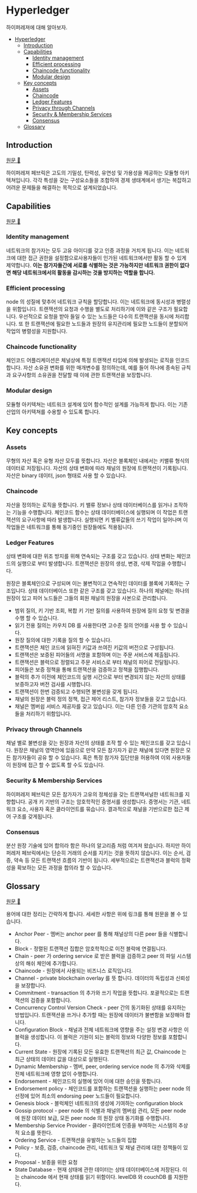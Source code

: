 # Hyperledger

하이퍼레져에 대해 알아보자.

- [Hyperledger](#hyperledger)
    - [Introduction](#introduction)
    - [Capabilities](#capabilities)
        - [Identity management](#identity-management)
        - [Efficient processing](#efficient-processing)
        - [Chaincode functionality](#chaincode-functionality)
        - [Modular design](#modular-design)
    - [Key concepts](#key-concepts)
        - [Assets](#assets)
        - [Chaincode](#chaincode)
        - [Ledger Features](#ledger-features)
        - [Privacy through Channels](#privacy-through-channels)
        - [Security & Membership Services](#security-membership-services)
        - [Consensus](#consensus)
    - [Glossary](#glossary)

## Introduction

[원문 🔗](https://hyperledger-fabric.readthedocs.io/en/release-1.0/blockchain.html#introduction)

하이퍼레져 페브릭은 고도의 기밀성, 탄력성, 유연성 및 가용성을 제공하는 모듈형 아키텍쳐입니다.
각각 특성을 갖는 구성요소들을 조합하여 경제 생태계에서 생기는 복잡하고 어려운 문제들을 해결하는 목적으로 설계되었습니다.

## Capabilities

[원문 🔗](https://hyperledger-fabric.readthedocs.io/en/release-1.0/capabilities.html)

### Identity management

네트워크의 참가자는 모두 고유 아이디를 갖고 인증 과정을 거치게 됩니다. 이는 네트워크에 대한 접근 권한을 설정함으로사용자들이 인가된 네트워크에서만 활동 할 수 있게 제약합니다. <b>이는 참가자들간에 서로를 식별하는 것은 가능하지만 네트워크 권한이 없다면 해당 네트워크에서의 활동을 감시하는 것을 방지하는 역할을 합니다.</b>

### Efficient processing

node 의 성질에 맞추어 네트워크 규칙을 할당합니다. 이는 네트워크에 동시성과 병렬성을 위함입니다. 트랜잭션의 요청과 수행을 별도로 처리하기에 이와 같은 구조가 필요합니다.
우선적으로 요청을 받아 들일 수 있는 노드들은 다수의 트랜잭션을 동시에 처리합니다. 또 한 트랜잭션에 필요한 노드들과 원장의 유지관리에 필요한 노드들이 분할되어 작업의 병렬성을 지원합니다.

### Chaincode functionality

체인코드 어플리케이션은 체널상에 특정 트랜잭션 타입에 의해 발생되는 로직을 인코드합니다.
자산 소유권 변화를 위한 매개변수를 정의하는데, 예를 들어 하나에 종속된 규칙과 요구사항의 소유권을 전달할 때 이에 관한 트랜잭션을 보장합니다.

### Modular design

모듈형 아키텍쳐는 네트워크 설계에 있어 함수적인 설계를 가능하게 합니다. 이는 기존 산업의 아키텍쳐를 수용할 수 있도록 합니다.

## Key concepts

### Assets

무형의 자산 혹은 유형 자산 모두를 뜻합니다. 자산은 블록체인 내에서는 키밸류 형식의 데이터로 저장됩니다. 자산의 상태 변화에 따라 채널의 원장에 트랜잭션이 기록됩니다.
자산은 binary 데이터, json 형태로 사용 할 수 있습니다.

### Chaincode

자산을 정의하는 로직을 뜻합니다. 키 밸류 정보나 상태 데이터베이스를 읽거나 조작하는 기능을 수행합니다.
체인코드 함수는 상태 데이터베이스에 실행되며 이 작업은 트랜잭션의 요구사항에 따라 발생합니다.
실행되면 키 벨류값들의 쓰기 작업이 일어나며 이 작업들은 네트워크를 통해 동기중인 원장들에도 적용됩니다.

### Ledger Features

상태 변화에 대한 위조 방지를 위해 연속되는 구조를 갖고 있습니다. 상태 변화는 체인코드의 실행으로 부터 발생합니다.
트랜잭션은 원장의 생성, 변경, 삭제 작업을 수행합니다.

원장은 블록체인으로 구성되며 이는 불변적이고 연속적인 데이터를 블록에 기록하는 구조입니다. 상태 데이터베이스 또한 같은 구조를 갖고 있습니다.
하나의 체널에는 하나의 원장이 있고 피어 노드들은 그들의 회원 채널의 원장을 사본으로 관리합니다.

* 범위 질의, 키 기반 조회, 복합 키 기반 질의를 사용하여 원장에 질의 요청 및 변경을 수행 할 수 있습니다.
* 읽기 전용 질의는 카우치 DB 를 사용한다면 고수준 질의 언어를 사용 할 수 있습니다.
* 원장 질의에 대한 기록을 질의 할 수 있습니다.
* 트랜잭션은 체인 코드에 읽혀진 키값과 쓰여진 키값의 버전으로 구성됩니다.
* 트랜잭션은 보증된 피어들의 서명을 포함하며 이는 주문 서비스에 제출됩니다.
* 트랜잭션은 블럭으로 정렬되고 주문 서비스로 부터 채널의 피어로 전달됩니다.
* 피어들은 보증 정책을 통해 트랜잭션을 검증하고 정책을 집행합니다.
* 블럭의 추가 이전에 체인코드의 실행 시간으로 부터 변경되지 않는 자산의 상태를 보증하고자 버전 검사를 시행합니다.
* 트랜잭션이 한번 검증되고 수행되면 불변성을 갖게 됩니다.
* 채널의 원장은 블럭 정의 정책, 접근 제어 리스트, 참가자 정보들을 갖고 있습니다.
* 채널은 멤버쉽 서비스 제공자를 갖고 있습니다. 이는 다른 인증 기관의 암호적 요소들을 처리하기 위함입니다.

### Privacy through Channels

채널 별로 불변성을 갖는 원장과 자산의 상태를 조작 할 수 있는 체인코드를 갖고 있습니다.
원장은 채널의 영역안에 있음으로 만약 모든 참가자가 같은 채널에 있다면 원장은 모든 참가자들이 공유 할 수 있습니다.
혹은 특정 참가자 집단만을 허용하여 이외 사용자들이 원장에 접근 할 수 없도록 할 수도 있습니다.

### Security & Membership Services

하이퍼레저 페브릭은 모든 참가자가 고유의 정체성을 갖는 트랜잭셔널한 네트워크를 지향합니다.
공개 키 기반의 구조는 암호학적인 증명서를 생성합니다. 증명서는 기관, 네트워크 요소, 사용자 혹은 클라이언트를 묶습니다.
결과적으로 채널을 기반으로한 접근 제어 구조를 갖게됩니다.

### Consensus

분산 원장 기술에 있어 합의라 함은 하나의 알고리즘 처럼 여겨져 왔습니다. 하지만 하이퍼레저 페브릭에서는 단순히 거래의 순서를 지키는 것을 뜻하지 않습니다.
이는 순서, 검증, 약속 등 모든 트랜잭션 흐름의 기반이 됩니다. 세부적으로는 트랜잭션과 블럭의 정확성을 확보하는 모든 과정을 합의라 할 수 있습니다.

## Glossary

[원문 🔗](https://hyperledger-fabric.readthedocs.io/en/release-1.0/glossary.html#glossary)

용어에 대한 정리는 간략하게 합니다. 세세한 사항은 위에 링크를 통해 원문을 볼 수 있습니다.

* Anchor Peer - 멤버는 anchor peer 를 통해 채널상의 다른 peer 들을 식별합니다.
* Block - 정렬된 트랜잭션 집합은 암호학적으로 이전 블락에 연결됩니다.
* Chain - peer 가 ordering service 로 받은 블럭을 검증하고 peer 의 파일 시스템상의 해쉬 체인에 추가합니다.
* Chaincode - 원장에서 사용되는 비즈니스 로직입니다.
* Channel - private blockchain overlay 를 뜻 합니다. 데이터의 독립성과 신뢰성을 보장합니다.
* Commitment - transaction 의 추가와 쓰기 작업을 뜻합니다. 포괄적으로는 트랜잭션의 검증을 포함합니다.
* Concurrency Control Version Check - peer 간의 동기화된 상태를 유지하는 방법입니다. 트랜잭션을 쓰거나 추가할 때는 원장에 데이터가 불변함을 보장해야 합니다.
* Configuration Block - 채널과 전체 네트워크에 영향을 주는 설정 변경 사항은 이 블럭을 생성합니다. 이 블럭은 기원이 되는 블럭의 정보와 다양한 정보를 포함합니다.
* Current State - 원장에 기록된 모든 유효한 트랜잭션의 최근 값, Chaincode 는 최근 상태의 데이터 값을 대상으로 실행된다.
* Dynamic Membership - 멤버, peer, ordering service node 의 추가와 삭제를 전체 네트워크에 영향 없이 수행합니다.
* Endorsement - 체인코드의 실행에 있어 이에 대한 승인을 뜻합니다.
* Endorsement policy - 체인코드를 포함하는 트랜잭션을 실행하는 peer node 의 선정에 있어 최소의 endorsing peer 노드들이 필요합니다.
* Genesis block - 블럭체인 네트워크의 생성에 기여하는 configuration block
* Gossip protocol - peer node 의 식별과 채널의 멤버쉽 관리, 모든 peer node 에 원장 데이터 보급, 모든 peer node 의 원장 상태 동기화를 수행합니다.
* Membership Service Provider - 클라이언트에 인증을 부여하는 시스템의 추상적 요소를 뜻한다.
* Ordering Service - 트랜잭션을 유발하는 노드들의 집합
* Policy - 보증, 검증, chaincode 관리, 네트워크 및 채널 관리에 대한 정책들이 있다.
* Proposal - 보증을 위한 요청
* State Database - 현재 상태에 관한 데이터는 상태 데이터베이스에 저장된다. 이는 chaincode 에서 현재 상태를 읽기 위함이다. levelDB 와 couchDB 를 지원한다.
